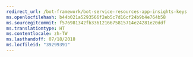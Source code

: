 ```yaml
---
redirect_url: /bot-framework/bot-service-resources-app-insights-keys
ms.openlocfilehash: b44b021a5293566f2eb5c7d16cf24b9b4e764b58
ms.sourcegitcommit: f576981342fb3361216675815714e24281e20ddf
ms.translationtype: HT
ms.contentlocale: zh-TW
ms.lasthandoff: 07/18/2018
ms.locfileid: "39299391"
---
```

